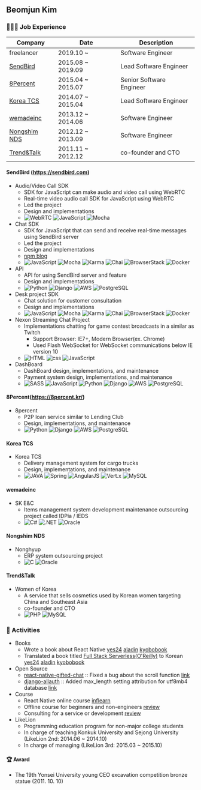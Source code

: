 ## Beomjun Kim


### 🧑🏻‍💻 Job Experience

| Company | Date  | Description |
| --- | --- | --- |
| freelancer  | 2019.10 ~   | Software Engineer |
| [SendBird](https://github.com/Alchemist85K/Alchemist85K/blob/main/RESUME.md#sendbird-httpssendbirdcom)  | 2015.08 ~ 2019.09  | Lead Software Engineer  |
| [8Percent](https://github.com/Alchemist85K/Alchemist85K/blob/main/RESUME.md#8percenthttps8percentkr)  | 2015.04 ~ 2015.07  |  Senior Software Engineer |
| [Korea TCS](https://github.com/Alchemist85K/Alchemist85K/blob/main/RESUME.md#korea-tcs)  | 2014.07 ~ 2015.04  | Lead Software Engineer |
| [wemadeinc](https://github.com/Alchemist85K/Alchemist85K/blob/main/RESUME.md#wemadeinc)  | 2013.12 ~ 2014.06  | Software Engineer |
| [Nongshim NDS](https://github.com/Alchemist85K/Alchemist85K/blob/main/RESUME.md#nongshim-nds) | 2012.12 ~ 2013.09  | Software Engineer |
| [Trend&Talk](https://github.com/Alchemist85K/Alchemist85K/blob/main/RESUME.md#trendtalk)  | 2011.11 ~ 2012.12  | co-founder and CTO |

#### SendBird (https://sendbird.com)
- Audio/Video Call SDK
    - SDK for JavaScript can make audio and video call using WebRTC
    - Real-time video audio call SDK for JavaScript using WebRTC
    - Led the project
    - Design and implementations 
    - ![WebRTC](https://img.shields.io/badge/WebRTC-303443?style=flat-square&logo=webrtc&logoColor=white) ![JavaScript](https://img.shields.io/badge/JavaScript-yellow?style=flat-square&logo=javascript&logoColor=white) ![Mocha](https://img.shields.io/badge/Mocha-bea493?style=flat-square&logo=Mocha&logoColor=white)
- Chat SDK
    - SDK for JavaScript that can send and receive real-time messages using SendBird server
    - Led the project
    - Design and implementations 
    - [npm blog](https://blog.npmjs.org/post/172386391335/customer-convos-sendbird.html)
    - ![JavaScript](https://img.shields.io/badge/JavaScript-yellow?style=flat-square&logo=javascript&logoColor=white) ![Mocha](https://img.shields.io/badge/Mocha-bea493?style=flat-square&logo=Mocha&logoColor=white) ![Karma](https://img.shields.io/badge/Karma-41BFAE?style=flat-square&logo=karma&logoColor=white) ![Chai](https://img.shields.io/badge/Chai-F7EED8?style=flat-square&logo=chai&logoColor=black) ![BrowserStack](https://img.shields.io/badge/BrowserStack-142433?style=flat-square&logo=BrowserStack&logoColor=white) ![Docker](https://img.shields.io/badge/Docker-0db7ed?style=flat-square&logo=Docker&logoColor=white)
- API
    - API for using SendBird server and feature
    - Design and implementations
    - ![Python](https://img.shields.io/badge/Python-4B8BBE?style=flat-square&logo=Python&logoColor=white) ![Django](https://img.shields.io/badge/Django-092e20?style=flat-square&logo=Django&logoColor=white) ![AWS](https://img.shields.io/badge/AWS-e47911?style=flat-square&logo=amazon-aws&logoColor=white) ![PostgreSQL](https://img.shields.io/badge/PostgreSQL-blue?style=flat-square&logo=PostgreSQL&logoColor=white)
- Desk project SDK
    - Chat solution for customer consultation
    - Design and implementations
    -  ![JavaScript](https://img.shields.io/badge/JavaScript-yellow?style=flat-square&logo=javascript&logoColor=white) ![Mocha](https://img.shields.io/badge/Mocha-bea493?style=flat-square&logo=Mocha&logoColor=white) ![Karma](https://img.shields.io/badge/Karma-41BFAE?style=flat-square&logo=karma&logoColor=white) ![Chai](https://img.shields.io/badge/Chai-F7EED8?style=flat-square&logo=chai&logoColor=black) ![BrowserStack](https://img.shields.io/badge/BrowserStack-142433?style=flat-square&logo=BrowserStack&logoColor=white) ![Docker](https://img.shields.io/badge/Docker-0db7ed?style=flat-square&logo=Docker&logoColor=white)
-  Nexon Streaming Chat Project
    -  Implementations chatting for game contest broadcasts in a similar as Twitch
        -  Support Browser: IE7+, Modern Browser(ex. Chrome)
        -  Used Flash WebSocket for WebSocket communications below IE version 10
    -  ![HTML](https://img.shields.io/badge/HTML-FF0000?style=flat-square&logo=html5&logoColor=white) ![css](https://img.shields.io/badge/CSS-264BDD?style=flat-square&logo=css3&logoColor=white) ![JavaScript](https://img.shields.io/badge/JavaScript-yellow?style=flat-square&logo=javascript&logoColor=white)
-  DashBoard
    -  DashBoard design, implementations, and maintenance
    -  Payment system design, implementations, and maintenance
    -  ![SASS](https://img.shields.io/badge/SASS-C76594?style=flat-square&logo=sass&logoColor=white) ![JavaScript](https://img.shields.io/badge/JavaScript-yellow?style=flat-square&logo=javascript&logoColor=white)  ![Python](https://img.shields.io/badge/Python-4B8BBE?style=flat-square&logo=Python&logoColor=white) ![Django](https://img.shields.io/badge/Django-092e20?style=flat-square&logo=Django&logoColor=white) ![AWS](https://img.shields.io/badge/AWS-e47911?style=flat-square&logo=amazon-aws&logoColor=white) ![PostgreSQL](https://img.shields.io/badge/PostgreSQL-blue?style=flat-square&logo=PostgreSQL&logoColor=white)
  
  
#### 8Percent(https://8percent.kr/)
- 8percent
    - P2P loan service similar to Lending Club
    - Design, implementations, and maintenance
    - ![Python](https://img.shields.io/badge/Python-4B8BBE?style=flat-square&logo=Python&logoColor=white) ![Django](https://img.shields.io/badge/Django-092e20?style=flat-square&logo=Django&logoColor=white) ![AWS](https://img.shields.io/badge/AWS-e47911?style=flat-square&logo=amazon-aws&logoColor=white) ![PostgreSQL](https://img.shields.io/badge/PostgreSQL-blue?style=flat-square&logo=PostgreSQL&logoColor=white)
  
    
#### Korea TCS
- Korea TCS 
    - Delivery management system for cargo trucks
    - Design, implementations, and maintenance
    - ![JAVA](https://img.shields.io/badge/JAVA-339999?style=flat-square&logo=JAVA&logoColor=white) ![Spring](https://img.shields.io/badge/Spring-69AE3E?style=flat-square&logo=Spring&logoColor=white) ![AngularJS](https://img.shields.io/badge/AngularJS-A92A2B?style=flat-square&logo=AngularJS&logoColor=white) ![Vert.x](https://img.shields.io/badge/Vert.x-5F3A8F?style=flat-square&logo=vertx&logoColor=white) ![MySQL](https://img.shields.io/badge/MySQL-00758F?style=flat-square&logo=MySQL&logoColor=white)
  
    
#### wemadeinc
- SK E&C 
    - Items management system development maintenance outsourcing project called IDPia / IEDS
    - ![C#](https://img.shields.io/badge/C%23-994C94?style=flat-square&logo=C-sharp&logoColor=white) ![.NET](https://img.shields.io/badge/.NET-512BD4?style=flat-square&logo=dot-NET&logoColor=white) ![Oracle](https://img.shields.io/badge/Oracle-F72402?style=flat-square&logo=oracle&logoColor=white)
  
    
#### Nongshim NDS
- Nonghyup 
    - ERP system outsourcing project 
    - ![C](https://img.shields.io/badge/C-E34A89?style=flat-square&logo=C&logoColor=white) ![Oracle](https://img.shields.io/badge/Oracle-F72402?style=flat-square&logo=oracle&logoColor=white)
  
  
#### Trend&Talk	
- Women of Korea
    - A service that sells cosmetics used by Korean women targeting China and Southeast Asia
    - co-founder and CTO
    - ![PHP](https://img.shields.io/badge/PHP-777BB3?style=flat-square&logo=PHP&logoColor=white) ![MySQL](https://img.shields.io/badge/MySQL-00758F?style=flat-square&logo=MySQL&logoColor=white)
  
  
### 🚀 Activities
- Books
    - Wrote a book about React Native [yes24](http://www.yes24.com/Product/Goods/97163575) [aladin](https://www.aladin.co.kr/shop/wproduct.aspx?ItemId=262548791) [kyobobook](http://www.kyobobook.co.kr/product/detailViewKor.laf?ejkGb=KOR&mallGb=KOR&barcode=9791162243879&orderClick=LEa&Kc=)
    - Translated a book titled [Full Stack Serverless(O'Reilly)](https://www.oreilly.com/library/view/full-stack-serverless/9781492059882/) to Korean [yes24](http://www.yes24.com/Product/Goods/102277870?OzSrank=1) [aladin](https://www.aladin.co.kr/shop/wproduct.aspx?ItemId=273792606) [kyobobook](http://www.kyobobook.co.kr/product/detailViewKor.laf?ejkGb=KOR&mallGb=KOR&barcode=9791162244487&orderClick=LAG&Kc=)
- Open Source
    - [react-native-gifted-chat](https://github.com/FaridSafi/react-native-gifted-chat) :: Fixed a bug about the scroll function [link](https://github.com/FaridSafi/react-native-gifted-chat/pull/53/files)
    - [django-allauth](https://github.com/pennersr/django-allauth) :: Added max_length setting attribution for utf8mb4 database [link](https://github.com/pennersr/django-allauth/pull/1387/files)
- Course
    - React Native online course [inflearn](https://www.inflearn.com/course/처음-배우는-리액트-네이티브?inst=9b10ea08)
    - Offline course for beginners and non-engineers [review](https://github.com/Alchemist85K/Alchemist85K/blob/main/review-ko.md)
    - Consulting for a service or development [review](https://github.com/Alchemist85K/Alchemist85K/blob/main/review-ko.md)
- LikeLion
    - Programming education program for non-major college students
    - In charge of teaching Konkuk University and Sejong University (LikeLion 2nd: 2014.06 ~ 2014.10)
    - In charge of managing (LikeLion 3rd: 2015.03 ~ 2015.10)
  
  
#### 🏆 Award
- The 19th Yonsei University young CEO excavation competition bronze statue (2011. 10. 10)
  
  
